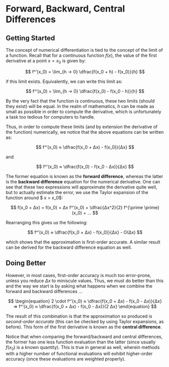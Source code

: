 # Forward, Backward, Central Differences

## Getting Started

The concept of numerical differentiation is tied to the concept of the limit of a
function. Recall that for a continuous function $f(x)$, the value of the first
derivative at a point $x = x_0$ is given by:

$$
    f^′(x_0) = \lim_{h → 0} \dfrac{f(x_0 + h) - f(x_0)}{h}
$$

if this limit exists. Equivalently, we can write this limit as:

$$
    f^′(x_0) = \lim_{h → 0} \dfrac{f(x_0) - f(x_0 - h)}{h}
$$

By the very fact that the function is continuous, these two limits (should they exist)
will be equal. In the realm of mathematics, $h$ can be made as small as possible in
order to compute the derivative, which is unfortunately a task too tedious for computers
to handle.

Thus, in order to compute these limits (and by extension the derivative of
the function) numerically, we notice that the above equations can be written as:

$$
    f^′(x_0) ≈ \dfrac{f(x_0 + Δx) - f(x_0)}{Δx}
$$

and 

$$
    f^′(x_0) ≈ \dfrac{f(x_0) - f(x_0 - Δx)}{Δx}
$$

The former equation is known as the **forward difference**, whereas the latter is the
**backward difference** equation for the numerical derivative. One can see that these two
expressions will approximate the derivative quite well, but to actually estimate the
error, we use the Taylor expansion of the function around $ x = x_0$:

$$
    f(x_0 + Δx) = f(x_0) + Δx f^′(x_0) + \dfrac{Δx^2}{2} f^{\prime \prime}(x_0) + …
$$

Rearranging this gives us the following:

$$
    f^′(x_0) ≈ \dfrac{f(x_0 + Δx) - f(x_0)}{Δx} - O(Δx)
$$

which shows that the approximation is first-order accurate. A similar result can be
derived for the backward difference equation as well.

## Doing Better

However, in most cases, first-order accuracy is much too error-prone, unless you reduce
$Δx$ to miniscule values. Thus, we must do better than this and the way we start is
by asking what happens when we combine the forward and backward differences ...

$$
    \begin{equation}
        2 \cdot f^′(x_0) ≈ \dfrac{f(x_0 + Δx) - f(x_0 - Δx)}{Δx}
        ⇒ f^′(x_0) ≈ \dfrac{f(x_0 + Δx) - f(x_0 - Δx)}{2 Δx}
    \end{equation}
$$

The result of this combination is that the approximation so produced is _second-order
accurate_ (this can be checked by using Taylor expansions, as before). This form of the
first derivative is known as the **central difference**.

Notice that when comparing the forward/backward and central differences, the former has
one less function evaluation than the latter (since usually $f(x_0)$ is a known
quantity). This is true in general as well, wherein methods with a higher number of
functional evaluations will exhibit higher-order accuracy (once these evaluations are
weighted properly).
